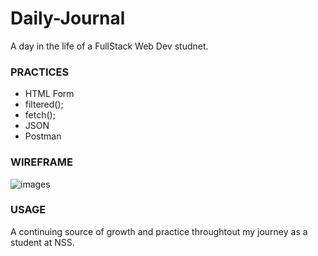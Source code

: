# Daily-Journal
A day in the life of a FullStack Web Dev studnet.

### PRACTICES
* HTML Form
* filtered();
* fetch();
* JSON
* Postman

### WIREFRAME

![images](../images/Capture.PNG)

### USAGE
A continuing source of growth and practice throughtout my journey as a student at NSS.